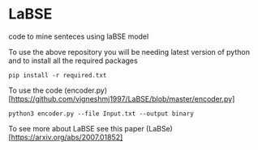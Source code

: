 # LaBSE
code to mine senteces using laBSE model

To use the above repository you will be needing latest version of python and to install all the required packages
```
pip install -r required.txt
```

To use the code (encoder.py)[https://github.com/vigneshmj1997/LaBSE/blob/master/encoder.py]
```
python3 encoder.py --file Input.txt --output binary
```

To see more about LaBSE see this paper (LaBSe)[https://arxiv.org/abs/2007.01852]
